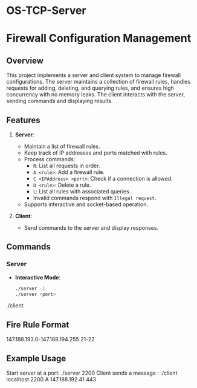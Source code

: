 # OS-TCP-Server
# Firewall Configuration Management

## Overview
This project implements a server and client system to manage firewall configurations. The server maintains a collection of firewall rules, handles requests for adding, deleting, and querying rules, and ensures high concurrency with no memory leaks. The client interacts with the server, sending commands and displaying results.

## Features
1. **Server**:
   - Maintain a list of firewall rules.
   - Keep track of IP addresses and ports matched with rules.
   - Process commands:
     - `R`: List all requests in order.
     - `A <rule>`: Add a firewall rule.
     - `C <IPAddress> <port>`: Check if a connection is allowed.
     - `D <rule>`: Delete a rule.
     - `L`: List all rules with associated queries.
     - Invalid commands respond with `Illegal request`.
   - Supports interactive and socket-based operation.

2. **Client**:
   - Send commands to the server and display responses.

## Commands
### Server
- **Interactive Mode**:
  ```bash
  ./server -i
  ./server <port>
./client <serverHost> <serverPort> <command>
## Fire Rule Format
<IPAddresses> <ports>
147.188.193.0-147.188.194.255 21-22
## Example Usage
Start server at a port: ./server 2200
Client sends a message : ./client localhost 2200 A 147.188.192.41 443
